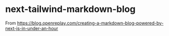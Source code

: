 # next-tailwind-markdown-blog
From https://blog.openreplay.com/creating-a-markdown-blog-powered-by-next-js-in-under-an-hour

